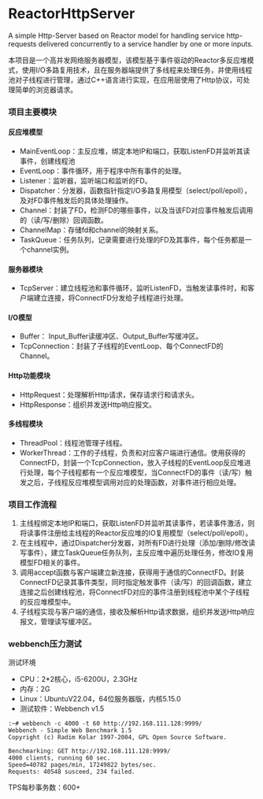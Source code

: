 # ReactorHttpServer
A simple Http-Server based on Reactor model for handling service http-requests delivered concurrently to a service handler by one or more inputs.

本项目是一个高并发网络服务器模型，该模型基于事件驱动的Reactor多反应堆模式，使用I/O多路复用技术，且在服务器端提供了多线程来处理任务，并使用线程池对子线程进行管理，通过C++语言进行实现，在应用层使用了Http协议，可处理简单的浏览器请求。

### 项目主要模块

#### 反应堆模型

- MainEventLoop：主反应堆，绑定本地IP和端口，获取ListenFD并监听其读事件，创建线程池
- EventLoop：事件循环，用于程序中所有事件的处理。
- Listener：监听器，监听端口和监听的FD。
- Dispatcher：分发器，函数指针指定I/O多路复用模型（select/poll/epoll），及对FD事件触发后的具体处理操作。
- Channel：封装了FD，检测FD的哪些事件，以及当该FD对应事件触发后调用的（读/写/删除）回调函数。
- ChannelMap：存储fd和channel的映射关系。
- TaskQueue：任务队列，记录需要进行处理的FD及其事件，每个任务都是一个channel实例。

#### 服务器模块

- TcpServer：建立线程池和事件循环，监听ListenFD，当触发读事件时，和客户端建立连接，将ConnectFD分发给子线程进行处理。

#### I/O模型

- Buffer： Input_Buffer读缓冲区、Output_Buffer写缓冲区。
- TcpConnection：封装了子线程的EventLoop、每个ConnectFD的Channel。

#### Http功能模块

- HttpRequest：处理解析Http请求，保存请求行和请求头。
- HttpResponse：组织并发送Http响应报文。

#### 多线程模块

- ThreadPool：线程池管理子线程。
- WorkerThread：工作的子线程，负责和对应客户端进行通信。使用获得的ConnectFD，封装一个TcpConnection，放入子线程的EventLoop反应堆进行处理，每个子线程都有一个反应堆模型，当ConnectFD的事件（读/写）触发之后，子线程反应堆模型调用对应的处理函数，对事件进行相应处理。


### 项目工作流程

1. 主线程绑定本地IP和端口，获取ListenFD并监听其读事件，若读事件激活，则将读事件注册给主线程的Reactor反应堆的IO复用模型（select/poll/epoll）。
2. 在主线程中，通过Dispatcher分发器，对所有FD进行处理（添加/删除/修改读写事件），建立TaskQueue任务队列，主反应堆中遍历处理任务，修改IO复用模型FD相关的事件。
3. 调用accept函数与客户端建立新连接，获得用于通信的ConnectFD。封装ConnectFD记录其事件类型，同时指定触发事件（读/写）的回调函数，建立连接之后创建线程池，将ConnectFD对应的事件注册到线程池中某个子线程的反应堆模型中。
4. 子线程实现与客户端的通信，接收及解析Http请求数据，组织并发送Http响应报文，管理读写缓冲区。


### webbench压力测试

测试环境

- CPU：2*2核心，i5-6200U，2.3GHz
- 内存：2G
- Linux：UbuntuV22.04，64位服务器版，内核5.15.0
- 测试软件：Webbench v1.5

```shell
:~# webbench -c 4000 -t 60 http://192.168.111.128:9999/
Webbench - Simple Web Benchmark 1.5
Copyright (c) Radim Kolar 1997-2004, GPL Open Source Software.

Benchmarking: GET http://192.168.111.128:9999/
4000 clients, running 60 sec.
Speed=40782 pages/min, 17249822 bytes/sec.
Requests: 40548 susceed, 234 failed.
```

TPS每秒事务数：600+

